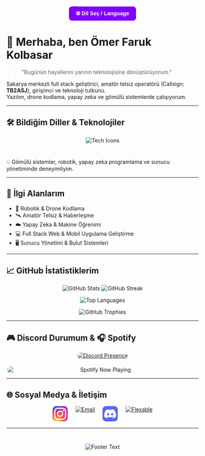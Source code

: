 <!-- Header animasyonlu -->
<p align="center">
  <img src="https://readme-typing-svg.herokuapp.com?font=Fira+Code&weight=700&size=50&pause=1000&color=8000ff&center=true&vCenter=true&width=600&lines=%C3%96MER+FARUK+KOLBASAR" alt="Ömer Faruk Kolbasar" />
</p>

<!-- Dil butonu -->
<p align="center" style="margin-top:-30px; margin-bottom:20px;">
  <button onclick="alert('Dil seçimi GitHub README\'de doğrudan aktif olmaz, projende eklemen gerek!')" style="background:#8000ff; border:none; padding:10px 18px; color:white; border-radius:8px; cursor:pointer; font-weight:bold; font-size:14px;">
    🌐 Dil Seç / Language
  </button>
</p>

# 🚀 Merhaba, ben Ömer Faruk Kolbasar

> “Bugünün hayallerini yarının teknolojisine dönüştürüyorum.”

Sakarya merkezli full stack geliştirici, amatör telsiz operatörü (Callsign: **TB2ASJ**), girişimci ve teknoloji tutkunu.  
Yazılım, drone kodlama, yapay zeka ve gömülü sistemlerde çalışıyorum.

---

## 🛠️ Bildiğim Diller & Teknolojiler  
<p align="center" style="gap:10px; display:flex; flex-wrap:wrap; justify-content:center; max-width:620px; margin:auto;">
  <img src="https://skillicons.dev/icons?i=php,javascript,react,flutter,aspnet,csharp,c,python,html,css,nodejs" alt="Tech Icons" style="height:42px" />
</p>

💡 Gömülü sistemler, robotik, yapay zeka programlama ve sunucu yönetiminde deneyimliyim.

---

## 🔭 İlgi Alanlarım  
- 🤖 Robotik & Drone Kodlama  
- 🛰️ Amatör Telsiz & Haberleşme  
- ☁️ Yapay Zeka & Makine Öğrenimi  
- 💻 Full Stack Web & Mobil Uygulama Geliştirme  
- 🖥️ Sunucu Yönetimi & Bulut Sistemleri  

---

## 📈 GitHub İstatistiklerim  
<p align="center">
  <img width="47%" src="https://github-readme-stats.vercel.app/api?username=omerfarukkolbasar&show_icons=true&theme=tokyonight&count_private=true" alt="GitHub Stats" />
  <img width="47%" src="https://github-readme-streak-stats.herokuapp.com/?user=omerfarukkolbasar&theme=tokyonight" alt="GitHub Streak" />
</p>

<p align="center">
  <img width="47%" src="https://github-readme-stats.vercel.app/api/top-langs/?username=omerfarukkolbasar&layout=compact&theme=tokyonight" alt="Top Languages" />
</p>

<p align="center">
  <img src="https://github-profile-trophy.vercel.app/?username=omerfarukkolbasar&theme=tokyonight&no-frame=true&row=1&column=7" alt="GitHub Trophies" />
</p>

---

## 🎮 Discord Durumum & 🎧 Spotify  
<p align="center" style="display:flex; justify-content:center; flex-wrap:wrap; gap:20px;">
  <a href="https://discord.com/users/1067135718473863228" target="_blank" rel="noopener">
    <img src="https://lanyard.cnrad.dev/api/1067135718473863228?theme=dark&borderRadius=15px" alt="Discord Presence" style="max-width:500px; width:100%; border-radius:15px;" />
  </a>
  <img src="https://spotify-readme-badge.vercel.app/api/now-playing?background_color=2a005f&color=white&spotify_user=qjh03m8gedbwwfb25xaab6tv4" alt="Spotify Now Playing" style="max-width:500px; width:100%; border-radius:15px;" />
</p>

---

## 🌐 Sosyal Medya & İletişim  
<p align="center" style="gap:20px; display:flex; justify-content:center; flex-wrap:wrap;">
  <a href="https://www.instagram.com/ofkcoolbsr" target="_blank" rel="noopener">
    <img src="https://raw.githubusercontent.com/tandpfun/skill-icons/main/icons/Instagram.svg" width="40px" alt="Instagram" />
  </a>
  <a href="mailto:contact@teymensel.com" target="_blank" rel="noopener">
    <img src="https://img.shields.io/badge/Email-D14836?style=for-the-badge&logo=gmail&logoColor=white" alt="Email" />
  </a>
  <a href="https://discord.com/users/1067135718473863228" target="_blank" rel="noopener">
    <img src="https://raw.githubusercontent.com/tandpfun/skill-icons/main/icons/Discord.svg" width="40px" alt="Discord" />
  </a>
  <a href="https://flexable.teymensel.com" target="_blank" rel="noopener" title="Flexable AI Platform">
    <img src="https://img.shields.io/badge/Flexable-8000FF?style=for-the-badge&logo=azureai&logoColor=white" alt="Flexable" />
  </a>
</p>

---

<!-- Footer animasyonlu -->
<p align="center" style="margin-top:40px;">
  <img src="https://readme-typing-svg.herokuapp.com?font=Fira+Code&weight=500&size=24&pause=1000&color=8000ff&center=true&vCenter=true&width=500&lines=Made+with+%E2%9D%A4%EF%B8%8F+by+%C3%96mer+Faruk+Kolbasar" alt="Footer Text" />
</p>
